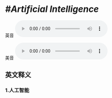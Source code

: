 # ***\#Artificial Intelligence*** 
英音
<audio src="./media/AI (artificial intelligence) 1_AAC.aac" controls="controls"></audio>

美音
<audio src="./media/AI (artificial intelligence)2_AAC.aac" controls="controls"></audio>



  

英文释义
---
### 1.**人工智能**  


